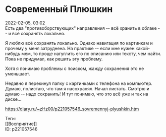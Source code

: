 Современный Плюшкин
====================

   
 2022-02-05, 03:02   
  Есть два "противоборствующих" направления -- всё хранить в облаке -- и всё сохранять локально.   
   
 Я люблю всё сохранять локально. Однако навигация по картинкам и прочему у меня затруднена. На практике -- если мне нужен какой-нибудь мем, то проще нагуглить его по описанию или тексту, чем найти. Пока не придумал, как решить эту проблему.   
   
 Хотя я понимаю проблемы с поиском, жажду сохранения это не уменьшает.   
   
 Недавно я перекинул папку с картинками с телефона на компьютер. Думаю, полистаю, что там я насохранял. Начал листать. Смотрю и думаю -- надо сохранить! И тут понимаю, что это всё уже и так на диске...   
    
 <https://diary.ru/~zHz00/p221057546_sovremennyj-plyushkin.htm>   
   
 Теги:   
 [[Восприятие]]   
 ID: p221057546